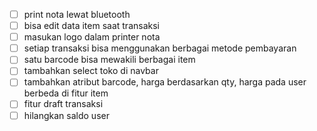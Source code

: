 - [ ] print nota lewat bluetooth
- [ ] bisa edit data item saat transaksi
- [ ] masukan logo dalam printer nota
- [ ] setiap transaksi bisa menggunakan berbagai metode pembayaran
- [ ] satu barcode bisa mewakili berbagai item
- [ ] tambahkan select toko di navbar
- [ ] tambahkan atribut barcode, harga berdasarkan qty, harga pada user berbeda di fitur item
- [ ] fitur draft transaksi
- [ ] hilangkan saldo user
